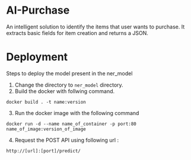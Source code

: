 # AI-Purchase
An intelligent solution to identify the items that user wants to purchase. It extracts basic fields for item creation and returns a JSON.

# Deployment 
Steps to deploy the model present in the ner_model 

1) Change the directory to ``ner_model`` directory.
2) Build the docker with follwing command.
```angular2html
docker build . -t name:version 
```
3) Run the docker image with the following command
```angular2html
docker run -d --name name_of_container -p port:80 name_of_image:version_of_image
```
4) Request the POST API using following url :
```angular2html
http://[url]:[port]/predict/
```